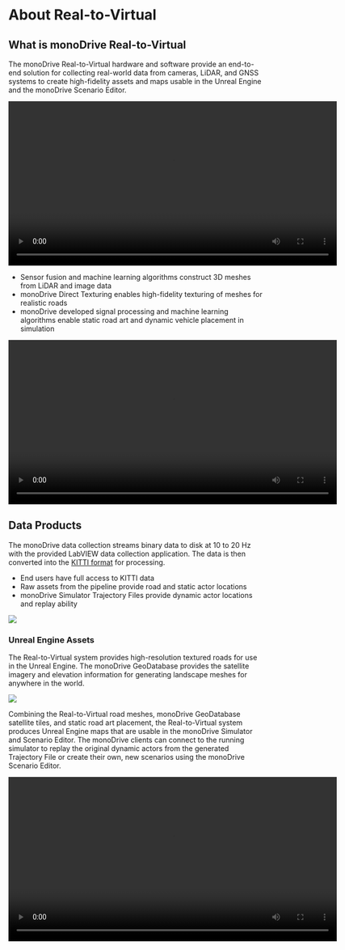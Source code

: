 # About Real-to-Virtual

## What is monoDrive Real-to-Virtual

The monoDrive Real-to-Virtual hardware and software provide an end-to-end 
solution for collecting real-world data from cameras, LiDAR, and GNSS systems
to create high-fidelity assets and maps usable in the Unreal Engine and the 
monoDrive Scenario Editor.

<video width=650px autoplay loop>
    <source src="http://cdn.monodrive.io/readthedocs/r2v_comparison_converted.mp4" type="video/webm">
</video>

* Sensor fusion and machine learning algorithms construct 3D meshes from LiDAR and image data
* monoDrive Direct Texturing enables high-fidelity texturing of meshes for realistic roads
* monoDrive developed signal processing and machine learning algorithms enable static road art and dynamic vehicle placement in simulation

<video width=650px autoplay loop>
    <source src="http://cdn.monodrive.io/readthedocs/dynamic_actor_tracking_converted.mp4" type="video/webm">
</video>

## Data Products

The monoDrive data collection streams binary data to disk at 10 to 20 Hz with
the provided LabVIEW data collection application. The data is then converted
into the [KITTI format](http://www.cvlibs.net/datasets/kitti/raw_data.php) for 
processing.

* End users have full access to KITTI data
* Raw assets from the pipeline provide road and static actor locations
* monoDrive Simulator Trajectory Files provide dynamic actor locations and replay ability

<div class="img_container">
    <img class='wide_img' src="../imgs/r2v_data_products.png"/>
</div>

### Unreal Engine Assets

The Real-to-Virtual system provides high-resolution textured roads for use in 
the Unreal Engine. The monoDrive GeoDatabase provides the satellite imagery
and elevation information for generating landscape meshes for anywhere in
the world. 

<div class="img_container">
    <img class='wide_img' src="../imgs/r2v_ue4_images.png"/>
</div>

Combining the Real-to-Virtual road meshes, monoDrive GeoDatabase satellite 
tiles, and static road art placement, the Real-to-Virtual system produces
Unreal Engine maps that are usable in the monoDrive Simulator and Scenario Editor.
The monoDrive clients can connect to the running simulator to replay the 
original dynamic actors from the generated Trajectory File or create their own,
new scenarios using the monoDrive Scenario Editor.

<video width=650px autoplay loop>
    <source src="http://cdn.monodrive.io/readthedocs/r2v_ue4_sim_converted.mp4" type="video/webm">
</video>